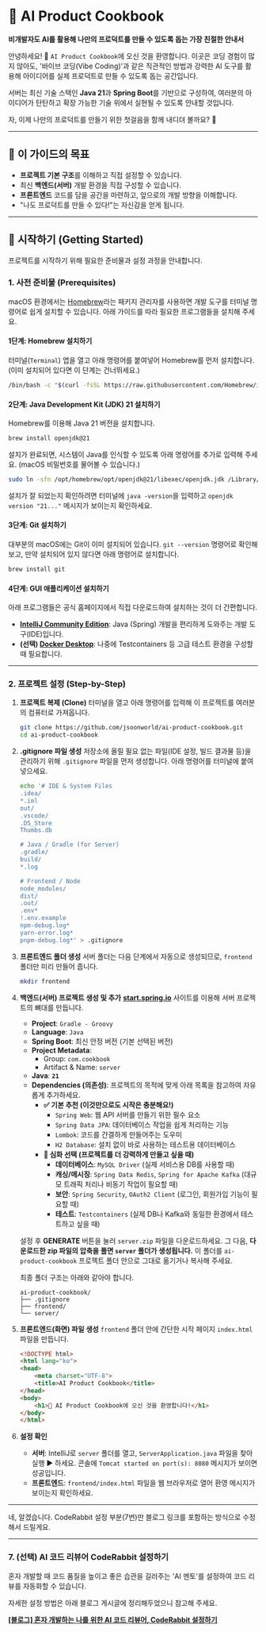 # 🍳 AI Product Cookbook

**비개발자도 AI를 활용해 나만의 프로덕트를 만들 수 있도록 돕는 가장 친절한 안내서**

안녕하세요\! 👋 `AI Product Cookbook`에 오신 것을 환영합니다.
이곳은 코딩 경험이 많지 않아도, '바이브 코딩(Vibe Coding)'과 같은 직관적인 방법과 강력한 AI 도구를 활용해 아이디어를 실제 프로덕트로 만들 수 있도록 돕는 공간입니다.

서버는 최신 기술 스택인 **Java 21**과 **Spring Boot**를 기반으로 구성하여, 여러분의 아이디어가 탄탄하고 확장 가능한 기술 위에서 실현될 수 있도록 안내할 것입니다.

자, 이제 나만의 프로덕트를 만들기 위한 첫걸음을 함께 내디뎌 볼까요? 🚀

-----

## 🎯 이 가이드의 목표

  * **프로젝트 기본 구조**를 이해하고 직접 설정할 수 있습니다.
  * 최신 **백엔드(서버)** 개발 환경을 직접 구성할 수 있습니다.
  * **프론트엔드** 코드를 담을 공간을 마련하고, 앞으로의 개발 방향을 이해합니다.
  * "나도 프로덕트를 만들 수 있다\!"는 자신감을 얻게 됩니다.

-----

## 🚀 시작하기 (Getting Started)

프로젝트를 시작하기 위해 필요한 준비물과 설정 과정을 안내합니다.

### 1\. 사전 준비물 (Prerequisites)

macOS 환경에서는 [Homebrew](https://www.google.com/search?q=https://brew.sh/index_ko)라는 패키지 관리자를 사용하면 개발 도구를 터미널 명령어로 쉽게 설치할 수 있습니다. 아래 가이드를 따라 필요한 프로그램들을 설치해 주세요.

#### 1단계: Homebrew 설치하기

터미널(`Terminal`) 앱을 열고 아래 명령어를 붙여넣어 Homebrew를 먼저 설치합니다. (이미 설치되어 있다면 이 단계는 건너뛰세요.)

```bash
/bin/bash -c "$(curl -fsSL https://raw.githubusercontent.com/Homebrew/install/HEAD/install.sh)"
```

#### 2단계: Java Development Kit (JDK) 21 설치하기

Homebrew를 이용해 Java 21 버전을 설치합니다.

```bash
brew install openjdk@21
```

설치가 완료되면, 시스템이 Java를 인식할 수 있도록 아래 명령어를 추가로 입력해 주세요. (macOS 비밀번호를 물어볼 수 있습니다.)

```bash
sudo ln -sfn /opt/homebrew/opt/openjdk@21/libexec/openjdk.jdk /Library/Java/JavaVirtualMachines/openjdk-21.jdk
```

설치가 잘 되었는지 확인하려면 터미널에 `java -version`을 입력하고 `openjdk version "21..."` 메시지가 보이는지 확인하세요.

#### 3단계: Git 설치하기

대부분의 macOS에는 Git이 이미 설치되어 있습니다. `git --version` 명령어로 확인해보고, 만약 설치되어 있지 않다면 아래 명령어로 설치합니다.

```bash
brew install git
```

#### 4단계: GUI 애플리케이션 설치하기

아래 프로그램들은 공식 홈페이지에서 직접 다운로드하여 설치하는 것이 더 간편합니다.

  * **[IntelliJ Community Edition](https://www.jetbrains.com/idea/download/)**: Java (Spring) 개발을 편리하게 도와주는 개발 도구(IDE)입니다.
  * **(선택) [Docker Desktop](https://www.docker.com/products/docker-desktop/)**: 나중에 Testcontainers 등 고급 테스트 환경을 구성할 때 필요합니다.

-----

### 2\. 프로젝트 설정 (Step-by-Step)

1.  **프로젝트 복제 (Clone)**
    터미널을 열고 아래 명령어를 입력해 이 프로젝트를 여러분의 컴퓨터로 가져옵니다.

    ```bash
    git clone https://github.com/jsoonworld/ai-product-cookbook.git
    cd ai-product-cookbook
    ```

2.  **.gitignore 파일 생성**
    저장소에 올릴 필요 없는 파일(IDE 설정, 빌드 결과물 등)을 관리하기 위해 `.gitignore` 파일을 먼저 생성합니다. 아래 명령어를 터미널에 붙여넣으세요.

    ```bash
    echo '# IDE & System Files
    .idea/
    *.iml
    out/
    .vscode/
    .DS_Store
    Thumbs.db

    # Java / Gradle (for Server)
    .gradle/
    build/
    *.log

    # Frontend / Node
    node_modules/
    dist/
    .out/
    .env*
    !.env.example
    npm-debug.log*
    yarn-error.log*
    pnpm-debug.log*' > .gitignore
    ```

3.  **프론트엔드 폴더 생성**
    서버 폴더는 다음 단계에서 자동으로 생성되므로, `frontend` 폴더만 미리 만들어 줍니다.

    ```bash
    mkdir frontend
    ```

4.  **백엔드(서버) 프로젝트 생성 및 추가**
    [**start.spring.io**](https://start.spring.io/) 사이트를 이용해 서버 프로젝트의 뼈대를 만듭니다.

      * **Project**: `Gradle - Groovy`
      * **Language**: `Java`
      * **Spring Boot**: 최신 안정 버전 (기본 선택된 버전)
      * **Project Metadata**:
          * Group: `com.cookbook`
          * Artifact & Name: `server`
      * **Java**: **`21`**
      * **Dependencies (의존성)**: 프로젝트의 목적에 맞게 아래 목록을 참고하여 자유롭게 추가하세요.
          * **✅ 기본 추천 (이것만으로도 시작은 충분해요\!)**
              * `Spring Web`: 웹 API 서버를 만들기 위한 필수 요소
              * `Spring Data JPA`: 데이터베이스 작업을 쉽게 처리하는 기능
              * `Lombok`: 코드를 간결하게 만들어주는 도우미
              * `H2 Database`: 설치 없이 바로 사용하는 테스트용 데이터베이스
          * **🚀 심화 선택 (프로젝트를 더 강력하게 만들고 싶을 때)**
              * **데이터베이스**: `MySQL Driver` (실제 서비스용 DB를 사용할 때)
              * **캐싱/메시징**: `Spring Data Redis`, `Spring for Apache Kafka` (대규모 트래픽 처리나 비동기 작업이 필요할 때)
              * **보안**: `Spring Security`, `OAuth2 Client` (로그인, 회원가입 기능이 필요할 때)
              * **테스트**: `Testcontainers` (실제 DB나 Kafka와 동일한 환경에서 테스트하고 싶을 때)

    설정 후 **GENERATE** 버튼을 눌러 `server.zip` 파일을 다운로드하세요. 그 다음, **다운로드한 zip 파일의 압축을 풀면 `server` 폴더가 생성됩니다.** 이 폴더를 `ai-product-cookbook` 프로젝트 폴더 안으로 그대로 옮기거나 복사해 주세요.

    최종 폴더 구조는 아래와 같아야 합니다.

    ```
    ai-product-cookbook/
    ├── .gitignore
    ├── frontend/
    └── server/
    ```

5.  **프론트엔드(화면) 파일 생성**
    `frontend` 폴더 안에 간단한 시작 페이지 `index.html` 파일을 만듭니다.

    ```html
    <!DOCTYPE html>
    <html lang="ko">
    <head>
        <meta charset="UTF-8">
        <title>AI Product Cookbook</title>
    </head>
    <body>
        <h1>🍳 AI Product Cookbook에 오신 것을 환영합니다!</h1>
    </body>
    </html>
    ```

6.  **설정 확인**

      * **서버**: IntelliJ로 `server` 폴더를 열고, `ServerApplication.java` 파일을 찾아 실행 ▶️ 하세요. 콘솔에 `Tomcat started on port(s): 8080` 메시지가 보이면 성공입니다.
      * **프론트엔드**: `frontend/index.html` 파일을 웹 브라우저로 열어 환영 메시지가 보이는지 확인하세요.

-----

네, 알겠습니다. CodeRabbit 설정 부분(7번)만 블로그 링크를 포함하는 방식으로 수정해서 드릴게요.

---

### 7. (선택) AI 코드 리뷰어 CodeRabbit 설정하기

혼자 개발할 때 코드 품질을 높이고 좋은 습관을 길러주는 'AI 멘토'를 설정하여 코드 리뷰를 자동화할 수 있습니다.

자세한 설정 방법은 아래 블로그 게시글에 정리해두었으니 참고해 주세요.

[**[블로그] 혼자 개발하는 나를 위한 AI 코드 리뷰어, CodeRabbit 설정하기**](https://velog.io/@harperkwon/%ED%98%BC%EC%9E%90-%EA%B0%9C%EB%B0%9C%ED%95%98%EB%8A%94-%EB%82%98%EB%A5%BC-%EC%9C%84%ED%95%9C-AI-%EC%BD%94%EB%93%9C-%EB%A6%AC%EB%B7%B0%EC%96%B4-CodeRabbit-%EC%84%A4%EC%A0%95%ED%95%98%EA%B8%B0)
